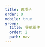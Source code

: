 ```yaml
---
title: 选项卡
order: 0
mobile: true
group:
  title: 导航组件
  order: 2
  path: nav
---
```


<code src="../demo/Tabs.jsx"></code>
<API src="../src/Tabs.tsx"></API>

